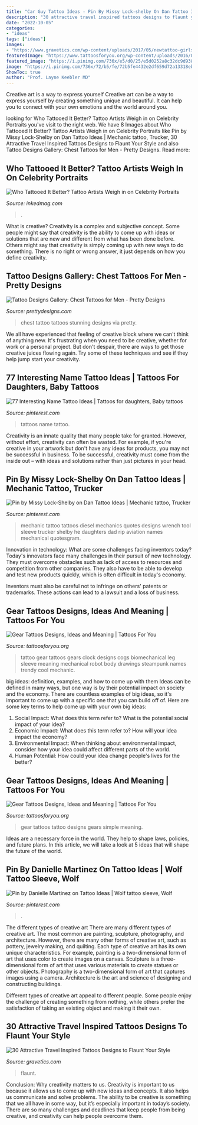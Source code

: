 ```yaml
---
title: "Car Guy Tattoo Ideas - Pin By Missy Lock-shelby On Dan Tattoo Ideas"
description: "30 attractive travel inspired tattoos designs to flaunt your style"
date: "2022-10-05"
categories:
- "ideas"
tags: ["ideas"]
images:
- "https://www.gravetics.com/wp-content/uploads/2017/05/newtattoo-girlswithink-inked-traveltattoos.jpg"
featuredImage: "https://www.tattoosforyou.org/wp-content/uploads/2016/08/Simple-Gear-Tattoos.jpg"
featured_image: "https://i.pinimg.com/736x/e5/d0/25/e5d0252a8c32dc9d938a933381ea04cc--shane-tattoo-james-tattoo.jpg"
image: "https://i.pinimg.com/736x/72/b5/fe/72b5fe4432e2df659d72a13318eb66c5--couple-tattoos-piercing-ideas.jpg"
ShowToc: true
author: "Prof. Layne Keebler MD"
---
```



Creative art is a way to express yourself
Creative art can be a way to express yourself by creating something unique and beautiful. It can help you to connect with your own emotions and the world around you.

	

		
looking for Who Tattooed It Better? Tattoo Artists Weigh in on Celebrity Portraits you've visit to the right web. We have 8 Images about Who Tattooed It Better? Tattoo Artists Weigh in on Celebrity Portraits like Pin by Missy Lock-Shelby on Dan Tattoo Ideas | Mechanic tattoo, Trucker, 30 Attractive Travel Inspired Tattoos Designs to Flaunt Your Style and also Tattoo Designs Gallery: Chest Tattoos for Men - Pretty Designs. Read more:
		
    
## Who Tattooed It Better? Tattoo Artists Weigh In On Celebrity Portraits

<img loading=lazy src="https://www.inkedmag.com/.image/c_limit%2Ccs_srgb%2Cq_auto:good%2Cw_700/MTY2ODg5OTg2MDY1NDQxODEx/screen-shot-2019-09-13-at-21151-pm.png" onerror="this.onerror=null;this.src='https://tse3.mm.bing.net/th?id=OIP.2SxwQ0nMdFEgVjE4eHNHnAHaDy&amp;pid=15.1';" alt="Who Tattooed It Better? Tattoo Artists Weigh in on Celebrity Portraits">

_Source: inkedmag.com_

>. 

	

What is creative?
Creativity is a complex and subjective concept. Some people might say that creativity is the ability to come up with ideas or solutions that are new and different from what has been done before. Others might say that creativity is simply coming up with new ways to do something. There is no right or wrong answer, it just depends on how you define creativity.

    
## Tattoo Designs Gallery: Chest Tattoos For Men - Pretty Designs

<img loading=lazy src="http://www.prettydesigns.com/wp-content/uploads/2014/10/Stunning-Chest-Tattoo.jpg" onerror="this.onerror=null;this.src='https://tse4.mm.bing.net/th?id=OIP.xBDuquf_kBUZUG0UWVVm6gHaLH&amp;pid=15.1';" alt="Tattoo Designs Gallery: Chest Tattoos for Men - Pretty Designs">

_Source: prettydesigns.com_

>chest tattoo tattoos stunning designs via pretty. 

	

We all have experienced that feeling of creative block where we can't think of anything new. It's frustrating when you need to be creative, whether for work or a personal project. But don't despair, there are ways to get those creative juices flowing again. Try some of these techniques and see if they help jump start your creativity.

    
## 77 Interesting Name Tattoo Ideas | Tattoos For Daughters, Baby Tattoos

<img loading=lazy src="https://i.pinimg.com/736x/72/b5/fe/72b5fe4432e2df659d72a13318eb66c5--couple-tattoos-piercing-ideas.jpg" onerror="this.onerror=null;this.src='https://tse1.mm.bing.net/th?id=OIP.HjQ1YC_0Iq6eq02ILCNfzgHaJ4&amp;pid=15.1';" alt="77 Interesting Name Tattoo Ideas | Tattoos for daughters, Baby tattoos">

_Source: pinterest.com_

>tattoos name tattoo. 

	

Creativity is an innate quality that many people take for granted. However, without effort, creativity can often be wasted. For example, if you're creative in your artwork but don't have any ideas for products, you may not be successful in business. To be successful, creativity must come from the inside out – with ideas and solutions rather than just pictures in your head.

    
## Pin By Missy Lock-Shelby On Dan Tattoo Ideas | Mechanic Tattoo, Trucker

<img loading=lazy src="https://i.pinimg.com/736x/e5/d0/25/e5d0252a8c32dc9d938a933381ea04cc--shane-tattoo-james-tattoo.jpg" onerror="this.onerror=null;this.src='https://tse3.mm.bing.net/th?id=OIP.l_3IevKbIAywH42Oc8eLxwHaJ6&amp;pid=15.1';" alt="Pin by Missy Lock-Shelby on Dan Tattoo Ideas | Mechanic tattoo, Trucker">

_Source: pinterest.com_

>mechanic tattoo tattoos diesel mechanics quotes designs wrench tool sleeve trucker shelby he daughters dad rip aviation names mechanical quotesgram. 

	

Innovation in technology: What are some challenges facing inventors today?
Today's innovators face many challenges in their pursuit of new technology. They must overcome obstacles such as lack of access to resources and competition from other companies. They also have to be able to develop and test new products quickly, which is often difficult in today's economy.

Inventors must also be careful not to infringe on others' patents or trademarks. These actions can lead to a lawsuit and a loss of business.

    
## Gear Tattoos Designs, Ideas And Meaning | Tattoos For You

<img loading=lazy src="https://www.tattoosforyou.org/wp-content/uploads/2016/08/Gear-Tattoo-Leg.jpg" onerror="this.onerror=null;this.src='https://tse3.mm.bing.net/th?id=OIP.7AJ_Ce5ePm5xBy7gkCNaMQHaLH&amp;pid=15.1';" alt="Gear Tattoos Designs, Ideas and Meaning | Tattoos For You">

_Source: tattoosforyou.org_

>tattoo gear tattoos gears clock designs cogs biomechanical leg sleeve meaning mechanical robot body drawings steampunk names trendy cool mechanic. 

	

big ideas: definition, examples, and how to come up with them
Ideas can be defined in many ways, but one way is by their potential impact on society and the economy. There are countless examples of big ideas, so it's important to come up with a specific one that you can build off of. Here are some key terms to help come up with your own big ideas:
1. Social Impact: What does this term refer to? What is the potential social impact of your idea?  
2. Economic Impact: What does this term refer to? How will your idea impact the economy?  
3. Environmental Impact: When thinking about environmental impact, consider how your idea could affect different parts of the world. 
4. Human Potential: How could your idea change people's lives for the better?

    
## Gear Tattoos Designs, Ideas And Meaning | Tattoos For You

<img loading=lazy src="https://www.tattoosforyou.org/wp-content/uploads/2016/08/Simple-Gear-Tattoos.jpg" onerror="this.onerror=null;this.src='https://tse2.mm.bing.net/th?id=OIP.NAURmc7rHcjNQcGPu4_l4AAAAA&amp;pid=15.1';" alt="Gear Tattoos Designs, Ideas and Meaning | Tattoos For You">

_Source: tattoosforyou.org_

>gear tattoos tattoo designs gears simple meaning. 

	

Ideas are a necessary force in the world. They help to shape laws, policies, and future plans. In this article, we will take a look at 5 ideas that will shape the future of the world.

    
## Pin By Danielle Martinez On Tattoo Ideas | Wolf Tattoo Sleeve, Wolf

<img loading=lazy src="https://i.pinimg.com/736x/92/0c/b4/920cb4560eeb49e656cde6b4dc9e936d.jpg" onerror="this.onerror=null;this.src='https://tse3.mm.bing.net/th?id=OIP.s5z55HaPJ4NWxQ_DspVVIAHaME&amp;pid=15.1';" alt="Pin by Danielle Martinez on Tattoo Ideas | Wolf tattoo sleeve, Wolf">

_Source: pinterest.com_

>. 

	

The different types of creative art
There are many different types of creative art. The most common are painting, sculpture, photography, and architecture. However, there are many other forms of creative art, such as pottery, jewelry making, and quilting.
Each type of creative art has its own unique characteristics. For example, painting is a two-dimensional form of art that uses color to create images on a canvas. Sculpture is a three-dimensional form of art that uses various materials to create statues or other objects. Photography is a two-dimensional form of art that captures images using a camera. Architecture is the art and science of designing and constructing buildings.

Different types of creative art appeal to different people. Some people enjoy the challenge of creating something from nothing, while others prefer the satisfaction of taking an existing object and making it their own.

    
## 30 Attractive Travel Inspired Tattoos Designs To Flaunt Your Style

<img loading=lazy src="https://www.gravetics.com/wp-content/uploads/2017/05/newtattoo-girlswithink-inked-traveltattoos.jpg" onerror="this.onerror=null;this.src='https://tse3.mm.bing.net/th?id=OIP.UloXMzvjzZvgfKT6aKBaOAHaI9&amp;pid=15.1';" alt="30 Attractive Travel Inspired Tattoos Designs to Flaunt Your Style">

_Source: gravetics.com_

>flaunt. 

	

Conclusion: Why creativity matters to us.
Creativity is important to us because it allows us to come up with new ideas and concepts. It also helps us communicate and solve problems. The ability to be creative is something that we all have in some way, but it’s especially important in today’s society. There are so many challenges and deadlines that keep people from being creative, and creativity can help people overcome them.

